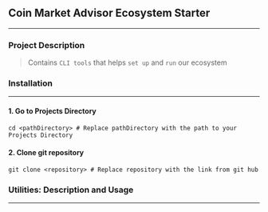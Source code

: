 ## Coin Market Advisor Ecosystem Starter

---
### Project Description
> Contains `CLI tools` that helps `set up` and `run` our ecosystem 

### Installation

---
#### 1. Go to Projects Directory
```shell
cd <pathDirectory> # Replace pathDirectory with the path to your Projects Directory  
```

#### 2. Clone git repository
```shell
git clone <repository> # Replace repository with the link from git hub
```

### Utilities: Description and Usage

---
#### 
